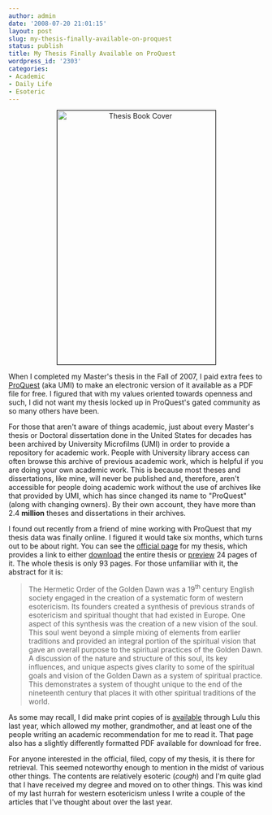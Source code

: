 ```yaml
---
author: admin
date: '2008-07-20 21:01:15'
layout: post
slug: my-thesis-finally-available-on-proquest
status: publish
title: My Thesis Finally Available on ProQuest
wordpress_id: '2303'
categories:
- Academic
- Daily Life
- Esoteric
---
```

<p align="center"><a href="http://www.flickr.com/photos/albill/2219762370/" title="Thesis Book Cover by albill, on Flickr"><img src="http://farm3.static.flickr.com/2217/2219762370_4ea0f4815a.jpg" width="312" height="500" alt="Thesis Book Cover" border="1" /></a></p>
When I completed my Master's thesis in the Fall of 2007, I paid extra fees to <a href="http://il.proquest.com/brand/proquest.shtml">ProQuest</a> (aka UMI) to make an electronic version of it available as a PDF file for free. I figured that with my values oriented towards openness and such, I did not want my thesis locked up in ProQuest's gated community as so many others have been. 

For those that aren't aware of things academic, just about every Master's thesis or Doctoral dissertation done in the United States for decades has been archived by University Microfilms (UMI) in order to provide a repository for academic work. People with University library access can often browse this archive of previous academic work, which is helpful if you are doing your own academic work. This is because most theses and dissertations, like mine, will never be published and, therefore, aren't accessible for people doing academic work without the use of archives like that provided by UMI, which has since changed its name to "ProQuest" (along with changing owners). By their own account, they have more than 2.4 <strong>million</strong> theses and dissertations in their archives. 

I found out recently from a friend of mine working with ProQuest that my thesis data was finally online. I figured it would take six months, which turns out to be about right. You can see the <a href="http://proquest.umi.com/pqdweb?did=1472152931&Fmt=2&clientId =79356&RQT=309&VName=PQD">official page</a> for my thesis, which provides a link to either <a href="http://proquest.umi.com/pqdweb?did=1472152931&Fmt=6&VType=PQD&VInst=PROD&RQT=309&VName=PQD&TS=1216606553&clientId=79356">download</a> the entire thesis or <a href="http://proquest.umi.com/pqdweb?did=1472152931&Fmt=14&VType=PQD&VInst=PROD&RQT=309&VName=PQD&TS=1216606553&clientId=79356">preview</a> 24 pages of it. The whole thesis is only 93 pages. For those unfamiliar with it, the abstract for it is:
<blockquote>The Hermetic Order of the Golden Dawn was a 19<sup>th</sup> century English society engaged in the creation of a systematic form of western esotericism. Its founders created a synthesis of previous strands of esotericism and spiritual thought that had existed in Europe. One aspect of this synthesis was the creation of a new vision of the soul. This soul went beyond a simple mixing of elements from earlier traditions and provided an integral portion of the spiritual vision that gave an overall purpose to the spiritual practices of the Golden Dawn. A discussion of the nature and structure of this soul, its key influences, and unique aspects gives clarity to some of the spiritual goals and vision of the Golden Dawn as a system of spiritual practice. This demonstrates a system of thought unique to the end of the nineteenth century that places it with other spiritual traditions of the world.</blockquote>
As some may recall, I did make print copies of is <a href="http://www.lulu.com/content/1876937">available</a> through Lulu this last year, which allowed my mother, grandmother, and at least one of the people writing an academic recommendation for me to read it. That page also has a slightly differently formatted PDF available for download for free.

For anyone interested in the official, filed, copy of my thesis, it is there for retrieval. This seemed noteworthy enough to mention in the midst of various other things. The contents are relatively esoteric (*cough*) and I'm quite glad that I have received my degree and moved on to other things. This was kind of my last hurrah for western esotericism unless I write a couple of the articles that I've thought about over the last year.
